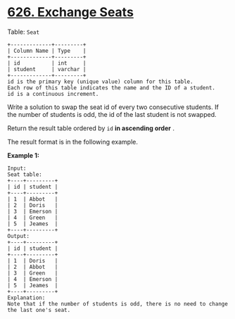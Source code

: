 # [626. Exchange Seats](https://leetcode.com/problems/exchange-seats/description/?envType=study-plan-v2&envId=top-sql-50)

Table: `Seat`

```
+-------------+---------+
| Column Name | Type    |
+-------------+---------+
| id          | int     |
| student     | varchar |
+-------------+---------+
id is the primary key (unique value) column for this table.
Each row of this table indicates the name and the ID of a student.
id is a continuous increment.
```

Write a solution to swap the seat id of every two consecutive students. If the number of students is odd, the id of the last student is not swapped.

Return the result table ordered by `id` **in ascending order** .

The result format is in the following example.

**Example 1:** 

```
Input: 
Seat table:
+----+---------+
| id | student |
+----+---------+
| 1  | Abbot   |
| 2  | Doris   |
| 3  | Emerson |
| 4  | Green   |
| 5  | Jeames  |
+----+---------+
Output: 
+----+---------+
| id | student |
+----+---------+
| 1  | Doris   |
| 2  | Abbot   |
| 3  | Green   |
| 4  | Emerson |
| 5  | Jeames  |
+----+---------+
Explanation: 
Note that if the number of students is odd, there is no need to change the last one's seat.
```